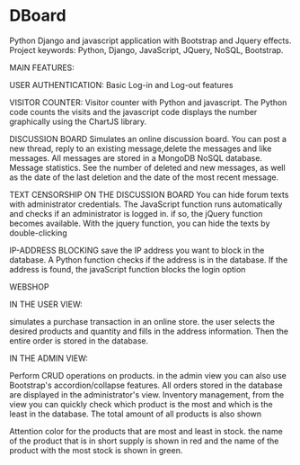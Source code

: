 # DBoard
Python Django and javascript application with Bootstrap and Jquery effects.
Project keywords: Python, Django, JavaScript, JQuery, NoSQL, Bootstrap.

MAIN FEATURES:

USER AUTHENTICATION:
Basic Log-in and Log-out features

VISITOR COUNTER:
Visitor counter with Python and javascript. The Python code counts the visits and the javascript code displays the number graphically using the ChartJS library.

DISCUSSION BOARD
Simulates an online discussion board. You can post a new thread, reply to an existing message,delete the messages and like messages.
All messages are stored in a MongoDB NoSQL database.
Message statistics. See the number of deleted and new messages, as well as the date of the last deletion and the date of the most recent message.

TEXT CENSORSHIP ON THE DISCUSSION BOARD
You can hide forum texts with administrator credentials. The JavaScript function runs automatically and checks if an administrator is logged in. if so, the jQuery function becomes available. With the jquery function, you can hide the texts by double-clicking

IP-ADDRESS BLOCKING
save the IP address you want to block in the database. A Python function checks if the address is in the database. 
If the address is found, the javaScript function blocks the login option

WEBSHOP

IN THE USER VIEW:

simulates a purchase transaction in an online store. the user selects the desired products and quantity and fills in the address information. Then the entire order is stored in the database.

IN THE ADMIN VIEW:

Perform CRUD operations on products. in the admin view you can also use Bootstrap's accordion/collapse features.
All orders stored in the database are displayed in the administrator's view.
Inventory management, from the view you can quickly check which product is the most and which is the least in the database. The total amount of all products is also shown

Attention color for the products that are most and least in stock.
the name of the product that is in short supply is shown in red and the name of the product with the most stock is shown in green.